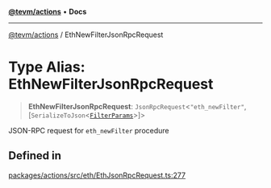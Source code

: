 [**@tevm/actions**](../README.md) • **Docs**

***

[@tevm/actions](../globals.md) / EthNewFilterJsonRpcRequest

# Type Alias: EthNewFilterJsonRpcRequest

> **EthNewFilterJsonRpcRequest**: `JsonRpcRequest`\<`"eth_newFilter"`, [`SerializeToJson`\<[`FilterParams`](FilterParams.md)\>]\>

JSON-RPC request for `eth_newFilter` procedure

## Defined in

[packages/actions/src/eth/EthJsonRpcRequest.ts:277](https://github.com/evmts/tevm-monorepo/blob/main/packages/actions/src/eth/EthJsonRpcRequest.ts#L277)
